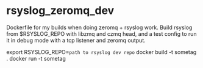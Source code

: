 # rsyslog_zeromq_dev
Dockerfile for my builds when doing zeromq  + rsyslog work. Build rsyslog from $RSYSLOG_REPO with libzmq
and czmq head, and a test config to run it in debug mode with a tcp listener and zeromq output.

export RSYSLOG_REPO=`path to rsyslog dev repo`
docker build -t sometag .
docker run -t sometag

